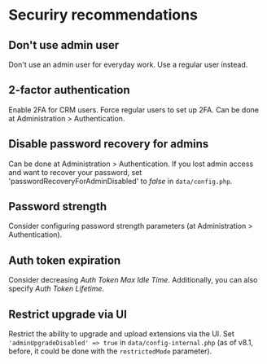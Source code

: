 # Securiry recommendations

## Don't use admin user

Don't use an admin user for everyday work. Use a regular user instead.

## 2-factor authentication

Enable 2FA for CRM users. Force regular users to set up 2FA. Can be done at Administration > Authentication.

## Disable password recovery for admins

Can be done at Administration > Authentication. If you lost admin access and want to recover your password, set 'passwordRecoveryForAdminDisabled' to *false* in `data/config.php`.

## Password strength

Consider configuring password strength parameters (at Administration > Authentication).

## Auth token expiration

Consider decreasing *Auth Token Max Idle Time*. Additionally, you can also specify *Auth Token Lifetime*.

## Restrict upgrade via UI

Restrict the ability to upgrade and upload extensions via the UI. Set `'adminUpgradeDisabled' => true` in `data/config-internal.php` (as of v8.1, before, it could be done with the `restrictedMode` parameter).
